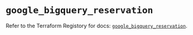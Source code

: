 # `google_bigquery_reservation`

Refer to the Terraform Registory for docs: [`google_bigquery_reservation`](https://registry.terraform.io/providers/hashicorp/google/4.79.0/docs/resources/bigquery_reservation).
